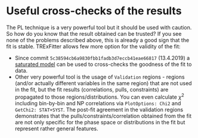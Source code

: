 # Useful cross-checks of the results

The PL technique is a very powerful tool but it should be used with caution.
So how do you know that the result obtained can be trusted? If you see none of the problems described above, this is already a good sign that the fit is stable.
TRExFitter allows few more option for the validity of the fit:

- Since commit `5c38594cb6a9830fbb1fadb3d7eccb41eae66817` (13.4.2019) a [saturated model](https://its.cern.ch/jira/browse/TTHFITTER-220) can be used to cross-checks the goodness of the fit to data.
- Other very powerful tool is the usage of `Validation` regions - regions (and/or actually different variables in the same region) that are not used in the fit, but the fit results (correlations, pulls, constraints) are propagated to those regions/distributions.
  You can even calculate $\chi^2$ including bin-by-bin and NP correlations via `PlotOptions: Chi2` and `GetChi2: STAT+SYST`.
  The post-fit agreement in the validation regions demonstrates that the pulls/constraints/correlation obtained from the fit are not only specific for the phase space or distributions in the fit but represent rather general features.
